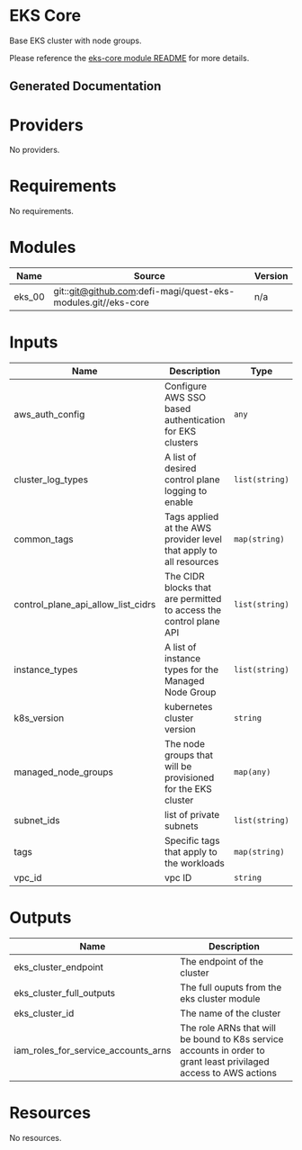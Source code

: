 # EKS Core
Base EKS cluster with node groups.

Please reference the [eks-core module README](https://github.com/defi-magi/quest-eks-modules/tree/main/eks-core) for more details.

## Generated Documentation
<!-- BEGIN_TF_DOCS -->

# Providers

No providers.
# Requirements

No requirements.
# Modules

| Name | Source | Version |
|------|--------|---------|
| eks_00 | git::git@github.com:defi-magi/quest-eks-modules.git//eks-core | n/a |
# Inputs

| Name | Description | Type | Default |
|------|-------------|------|---------|
| aws_auth_config | Configure AWS SSO based authentication for EKS clusters | `any` | `null` |
| cluster_log_types | A list of desired control plane logging to enable | `list(string)` | n/a |
| common_tags | Tags applied at the AWS provider level that apply to all resources | `map(string)` | n/a |
| control_plane_api_allow_list_cidrs | The CIDR blocks that are permitted to access the control plane API | `list(string)` | n/a |
| instance_types | A list of instance types for the Managed Node Group | `list(string)` | n/a |
| k8s_version | kubernetes cluster version | `string` | n/a |
| managed_node_groups | The node groups that will be provisioned for the EKS cluster | `map(any)` | n/a |
| subnet_ids | list of private subnets | `list(string)` | `null` |
| tags | Specific tags that apply to the workloads | `map(string)` | `null` |
| vpc_id | vpc ID | `string` | `null` |
# Outputs

| Name | Description |
|------|-------------|
| eks_cluster_endpoint | The endpoint of the cluster |
| eks_cluster_full_outputs | The full ouputs from the eks cluster module |
| eks_cluster_id | The name of the cluster |
| iam_roles_for_service_accounts_arns | The role ARNs that will be bound to K8s service accounts in order to grant least privilaged access to AWS actions |
# Resources

No resources.

<!-- END_TF_DOCS -->